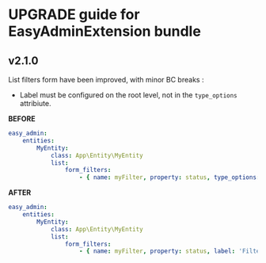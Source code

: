 # UPGRADE guide for EasyAdminExtension bundle

## v2.1.0

List filters form have been improved, with minor BC breaks :

* Label must be configured on the root level, not in the `type_options` attribiute.

__BEFORE__

```yaml
easy_admin:
    entities:
        MyEntity:
            class: App\Entity\MyEntity
            list:
                form_filters:
                    - { name: myFilter, property: status, type_options: { label: 'Filter on status' } }
```

__AFTER__

```yaml
easy_admin:
    entities:
        MyEntity:
            class: App\Entity\MyEntity
            list:
                form_filters:
                    - { name: myFilter, property: status, label: 'Filter on status' }
```
